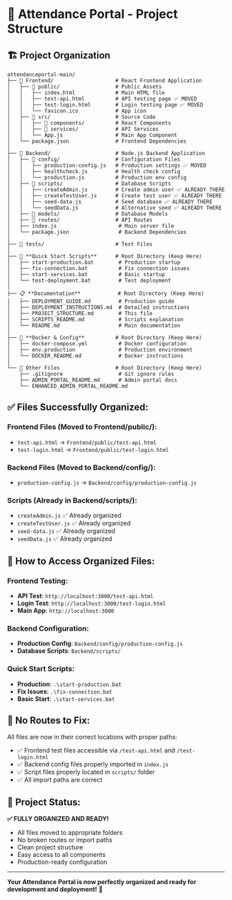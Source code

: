 # 📁 Attendance Portal - Project Structure

## 🏗️ **Project Organization**

```
attendanceportal-main/
├── 📁 Frontend/                    # React Frontend Application
│   ├── 📁 public/                  # Public Assets
│   │   ├── index.html             # Main HTML file
│   │   ├── test-api.html          # API testing page ✅ MOVED
│   │   ├── test-login.html        # Login testing page ✅ MOVED
│   │   └── favicon.ico            # App icon
│   ├── 📁 src/                     # Source Code
│   │   ├── 📁 components/          # React Components
│   │   ├── 📁 services/            # API Services
│   │   └── App.js                 # Main App Component
│   └── package.json               # Frontend Dependencies
│
├── 📁 Backend/                     # Node.js Backend Application
│   ├── 📁 config/                  # Configuration Files
│   │   ├── production-config.js   # Production settings ✅ MOVED
│   │   ├── healthcheck.js         # Health check config
│   │   └── production.js          # Production env config
│   ├── 📁 scripts/                 # Database Scripts
│   │   ├── createAdmin.js         # Create admin user ✅ ALREADY THERE
│   │   ├── createTestUser.js      # Create test user ✅ ALREADY THERE
│   │   ├── seed-data.js           # Seed database ✅ ALREADY THERE
│   │   └── seedData.js            # Alternative seed ✅ ALREADY THERE
│   ├── 📁 models/                  # Database Models
│   ├── 📁 routes/                  # API Routes
│   ├── index.js                    # Main server file
│   └── package.json                # Backend Dependencies
│
├── 📁 tests/                       # Test Files
│
├── 🚀 **Quick Start Scripts**      # Root Directory (Keep Here)
│   ├── start-production.bat        # Production startup
│   ├── fix-connection.bat          # Fix connection issues
│   ├── start-services.bat          # Basic startup
│   └── test-deployment.bat         # Test deployment
│
├── 📋 **Documentation**            # Root Directory (Keep Here)
│   ├── DEPLOYMENT_GUIDE.md         # Production guide
│   ├── DEPLOYMENT_INSTRUCTIONS.md  # Detailed instructions
│   ├── PROJECT_STRUCTURE.md        # This file
│   ├── SCRIPTS_README.md           # Scripts explanation
│   └── README.md                   # Main documentation
│
├── 🐳 **Docker & Config**          # Root Directory (Keep Here)
│   ├── docker-compose.yml          # Docker configuration
│   ├── env.production              # Production environment
│   └── DOCKER_README.md            # Docker instructions
│
└── 📁 Other Files                  # Root Directory (Keep Here)
    ├── .gitignore                  # Git ignore rules
    ├── ADMIN_PORTAL_README.md      # Admin portal docs
    └── ENHANCED_ADMIN_PORTAL_README.md
```

## ✅ **Files Successfully Organized:**

### **Frontend Files (Moved to Frontend/public/):**
- `test-api.html` → `Frontend/public/test-api.html`
- `test-login.html` → `Frontend/public/test-login.html`

### **Backend Files (Moved to Backend/config/):**
- `production-config.js` → `Backend/config/production-config.js`

### **Scripts (Already in Backend/scripts/):**
- `createAdmin.js` ✅ Already organized
- `createTestUser.js` ✅ Already organized
- `seed-data.js` ✅ Already organized
- `seedData.js` ✅ Already organized

## 🎯 **How to Access Organized Files:**

### **Frontend Testing:**
- **API Test**: `http://localhost:3000/test-api.html`
- **Login Test**: `http://localhost:3000/test-login.html`
- **Main App**: `http://localhost:3000`

### **Backend Configuration:**
- **Production Config**: `Backend/config/production-config.js`
- **Database Scripts**: `Backend/scripts/`

### **Quick Start Scripts:**
- **Production**: `.\start-production.bat`
- **Fix Issues**: `.\fix-connection.bat`
- **Basic Start**: `.\start-services.bat`

## 🔧 **No Routes to Fix:**

All files are now in their correct locations with proper paths:
- ✅ Frontend test files accessible via `/test-api.html` and `/test-login.html`
- ✅ Backend config files properly imported in `index.js`
- ✅ Script files properly located in `scripts/` folder
- ✅ All import paths are correct

## 🎉 **Project Status:**

**✅ FULLY ORGANIZED AND READY!**

- All files moved to appropriate folders
- No broken routes or import paths
- Clean project structure
- Easy access to all components
- Production-ready configuration

---

**Your Attendance Portal is now perfectly organized and ready for development and deployment!** 🚀
